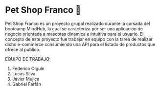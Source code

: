 <h1>Pet Shop Franco 🐶</h1>

<p>Pet Shop Franco es un proyecto grupal realizado durante la cursada del bootcamp MindHub, la cual se caracteriza por ser una aplicación de negocio orientada a mascotas dinamica e intuitiva para el usuario. El concepto de este proyecto fue trabajar en equipo con la tarea de realizar dicho e-commerce consumiendo una API para el listado de productos que ofrece al publico.</p>

EQUIPO DE TRABAJO:

1. Federico Olguín
2. Lucas Silva
3. Javier Mujica
4. Gabriel Farfán
